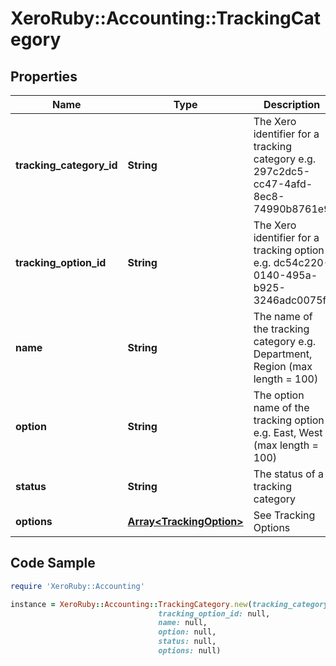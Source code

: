 # XeroRuby::Accounting::TrackingCategory

## Properties

Name | Type | Description | Notes
------------ | ------------- | ------------- | -------------
**tracking_category_id** | **String** | The Xero identifier for a tracking category e.g. 297c2dc5-cc47-4afd-8ec8-74990b8761e9 | [optional] 
**tracking_option_id** | **String** | The Xero identifier for a tracking option e.g. dc54c220-0140-495a-b925-3246adc0075f | [optional] 
**name** | **String** | The name of the tracking category e.g. Department, Region (max length &#x3D; 100) | [optional] 
**option** | **String** | The option name of the tracking option e.g. East, West (max length &#x3D; 100) | [optional] 
**status** | **String** | The status of a tracking category | [optional] 
**options** | [**Array&lt;TrackingOption&gt;**](TrackingOption.md) | See Tracking Options | [optional] 

## Code Sample

```ruby
require 'XeroRuby::Accounting'

instance = XeroRuby::Accounting::TrackingCategory.new(tracking_category_id: null,
                                 tracking_option_id: null,
                                 name: null,
                                 option: null,
                                 status: null,
                                 options: null)
```



